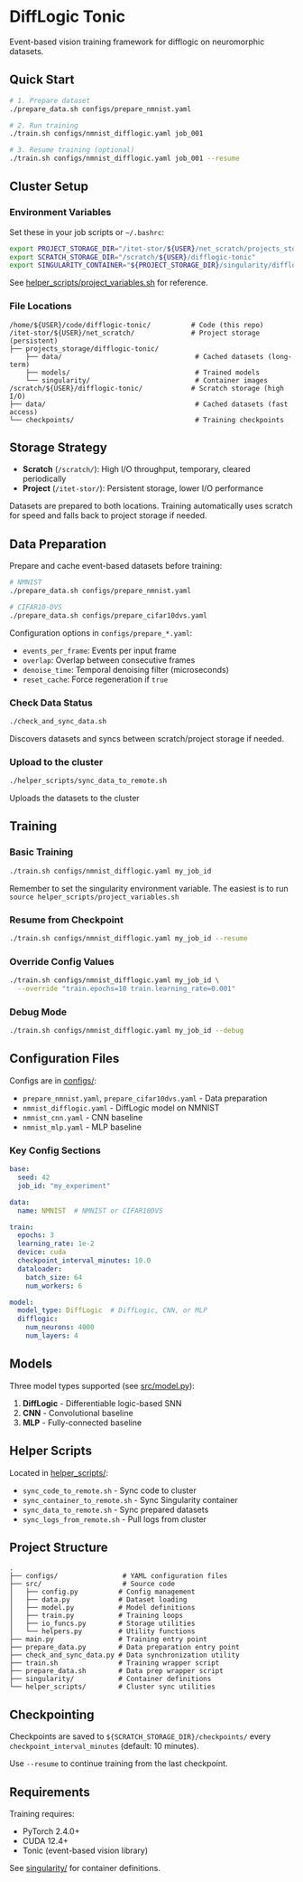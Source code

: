 # DiffLogic Tonic

Event-based vision training framework for difflogic on neuromorphic datasets.

## Quick Start

```bash
# 1. Prepare dataset
./prepare_data.sh configs/prepare_nmnist.yaml

# 2. Run training
./train.sh configs/nmnist_difflogic.yaml job_001

# 3. Resume training (optional)
./train.sh configs/nmnist_difflogic.yaml job_001 --resume
```

## Cluster Setup

### Environment Variables

Set these in your job scripts or `~/.bashrc`:

```bash
export PROJECT_STORAGE_DIR="/itet-stor/${USER}/net_scratch/projects_storage/difflogic-tonic"
export SCRATCH_STORAGE_DIR="/scratch/${USER}/difflogic-tonic"
export SINGULARITY_CONTAINER="${PROJECT_STORAGE_DIR}/singularity/difflogic.sif"
```

See [helper_scripts/project_variables.sh](helper_scripts/project_variables.sh) for reference.

### File Locations

```
/home/${USER}/code/difflogic-tonic/          # Code (this repo)
/itet-stor/${USER}/net_scratch/              # Project storage (persistent)
├── projects_storage/difflogic-tonic/
    ├── data/                                 # Cached datasets (long-term)
    ├── models/                               # Trained models
    └── singularity/                          # Container images
/scratch/${USER}/difflogic-tonic/            # Scratch storage (high I/O)
├── data/                                     # Cached datasets (fast access)
└── checkpoints/                              # Training checkpoints
```

## Storage Strategy

- **Scratch** (`/scratch/`): High I/O throughput, temporary, cleared periodically
- **Project** (`/itet-stor/`): Persistent storage, lower I/O performance

Datasets are prepared to both locations. Training automatically uses scratch for speed and falls back to project storage if needed.

## Data Preparation

Prepare and cache event-based datasets before training:

```bash
# NMNIST
./prepare_data.sh configs/prepare_nmnist.yaml

# CIFAR10-DVS
./prepare_data.sh configs/prepare_cifar10dvs.yaml
```

Configuration options in `configs/prepare_*.yaml`:
- `events_per_frame`: Events per input frame
- `overlap`: Overlap between consecutive frames
- `denoise_time`: Temporal denoising filter (microseconds)
- `reset_cache`: Force regeneration if `true`

### Check Data Status

```bash
./check_and_sync_data.sh
```

Discovers datasets and syncs between scratch/project storage if needed.


### Upload to the cluster 

```bash
./helper_scripts/sync_data_to_remote.sh
```
Uploads the datasets to the cluster 

## Training

### Basic Training

```bash
./train.sh configs/nmnist_difflogic.yaml my_job_id
```

Remember to set the singularity environment variable. The easiest is to run `source helper_scripts/project_variables.sh`

### Resume from Checkpoint

```bash
./train.sh configs/nmnist_difflogic.yaml my_job_id --resume
```

### Override Config Values

```bash
./train.sh configs/nmnist_difflogic.yaml my_job_id \
  --override "train.epochs=10 train.learning_rate=0.001"
```

### Debug Mode

```bash
./train.sh configs/nmnist_difflogic.yaml my_job_id --debug
```

## Configuration Files

Configs are in [configs/](configs/):

- `prepare_nmnist.yaml`, `prepare_cifar10dvs.yaml` - Data preparation
- `nmnist_difflogic.yaml` - DiffLogic model on NMNIST
- `nmnist_cnn.yaml` - CNN baseline
- `nmnist_mlp.yaml` - MLP baseline

### Key Config Sections

```yaml
base:
  seed: 42
  job_id: "my_experiment"

data:
  name: NMNIST  # NMNIST or CIFAR10DVS

train:
  epochs: 3
  learning_rate: 1e-2
  device: cuda
  checkpoint_interval_minutes: 10.0
  dataloader:
    batch_size: 64
    num_workers: 6

model:
  model_type: DiffLogic  # DiffLogic, CNN, or MLP
  difflogic:
    num_neurons: 4000
    num_layers: 4
```

## Models

Three model types supported (see [src/model.py](src/model.py)):

1. **DiffLogic** - Differentiable logic-based SNN
2. **CNN** - Convolutional baseline
3. **MLP** - Fully-connected baseline

## Helper Scripts

Located in [helper_scripts/](helper_scripts/):

- `sync_code_to_remote.sh` - Sync code to cluster
- `sync_container_to_remote.sh` - Sync Singularity container
- `sync_data_to_remote.sh` - Sync prepared datasets
- `sync_logs_from_remote.sh` - Pull logs from cluster

## Project Structure

```
.
├── configs/                # YAML configuration files
├── src/                    # Source code
│   ├── config.py          # Config management
│   ├── data.py            # Dataset loading
│   ├── model.py           # Model definitions
│   ├── train.py           # Training loops
│   ├── io_funcs.py        # Storage utilities
│   └── helpers.py         # Utility functions
├── main.py                # Training entry point
├── prepare_data.py        # Data preparation entry point
├── check_and_sync_data.py # Data synchronization utility
├── train.sh               # Training wrapper script
├── prepare_data.sh        # Data prep wrapper script
├── singularity/           # Container definitions
└── helper_scripts/        # Cluster sync utilities
```

## Checkpointing

Checkpoints are saved to `${SCRATCH_STORAGE_DIR}/checkpoints/` every `checkpoint_interval_minutes` (default: 10 minutes).

Use `--resume` to continue training from the last checkpoint.

## Requirements

Training requires:
- PyTorch 2.4.0+
- CUDA 12.4+
- Tonic (event-based vision library)

See [singularity/](singularity/) for container definitions.
